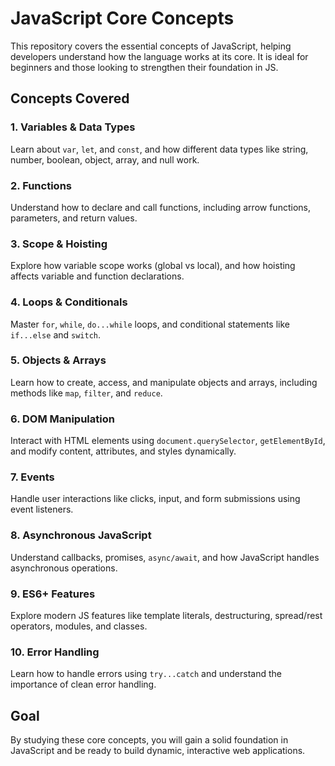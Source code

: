 # JavaScript Core Concepts

This repository covers the essential concepts of JavaScript, helping developers understand how the language works at its core. It is ideal for beginners and those looking to strengthen their foundation in JS.

## Concepts Covered

### 1. Variables & Data Types
Learn about `var`, `let`, and `const`, and how different data types like string, number, boolean, object, array, and null work.

### 2. Functions
Understand how to declare and call functions, including arrow functions, parameters, and return values.

### 3. Scope & Hoisting
Explore how variable scope works (global vs local), and how hoisting affects variable and function declarations.

### 4. Loops & Conditionals
Master `for`, `while`, `do...while` loops, and conditional statements like `if...else` and `switch`.

### 5. Objects & Arrays
Learn how to create, access, and manipulate objects and arrays, including methods like `map`, `filter`, and `reduce`.

### 6. DOM Manipulation
Interact with HTML elements using `document.querySelector`, `getElementById`, and modify content, attributes, and styles dynamically.

### 7. Events
Handle user interactions like clicks, input, and form submissions using event listeners.

### 8. Asynchronous JavaScript
Understand callbacks, promises, `async/await`, and how JavaScript handles asynchronous operations.

### 9. ES6+ Features
Explore modern JS features like template literals, destructuring, spread/rest operators, modules, and classes.

### 10. Error Handling
Learn how to handle errors using `try...catch` and understand the importance of clean error handling.

## Goal
By studying these core concepts, you will gain a solid foundation in JavaScript and be ready to build dynamic, interactive web applications.
